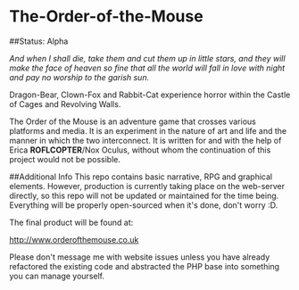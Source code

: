 # The-Order-of-the-Mouse

##Status: Alpha

<i>And when I shall die, take them and cut them up in little stars, and they will make the face of heaven so fine that all the world will fall in love with night and pay no worship to the garish sun.</i>

Dragon-Bear, Clown-Fox and Rabbit-Cat experience horror within the Castle of Cages and Revolving Walls.

The Order of the Mouse is an adventure game that crosses various platforms and media. It is an experiment
in the nature of art and life and the manner in which the two interconnect. It is written for and with the
help of Erica <strong>ROFLCOPTER</strong>/Nox Oculus, without whom the continuation of this project would not be possible.

##Additional Info
This repo contains basic narrative, RPG and graphical elements. However, production is currently taking place on the web-server directly, so this repo will not be updated or maintained for the time being. Everything will be properly open-sourced when it's done, don't worry :D.

The final product will be found at:

http://www.orderofthemouse.co.uk

Please don't message me with website issues unless you have already refactored the existing code and abstracted the PHP base into something you can manage yourself.


